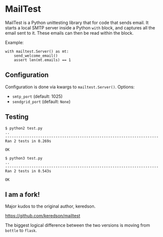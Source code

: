 # MailTest
MailTest is a Python unittesting library that for code that sends email.  It starts a local SMTP server inside a Python `with` block, and captures all the email sent to it.  These emails can then be read within the block.

Example:

```
with mailtest.Server() as mt:
    send_welcome_email()
    assert len(mt.emails) == 1
```

## Configuration
Configuration is done via kwargs to `mailtest.Server()`.  Options:
- `smtp_port` (default: 1025)
- `sendgrid_port` (default: `None`)


## Testing
```
$ python2 test.py 
..
----------------------------------------------------------------------
Ran 2 tests in 0.269s

OK
```
```
$ python3 test.py 
..
----------------------------------------------------------------------
Ran 2 tests in 0.543s

OK
```

## I am a fork!
Major kudos to the original author, keredson.

https://github.com/keredson/mailtest

The biggest logical difference between the two versions is moving from `bottle` to `flask`.
